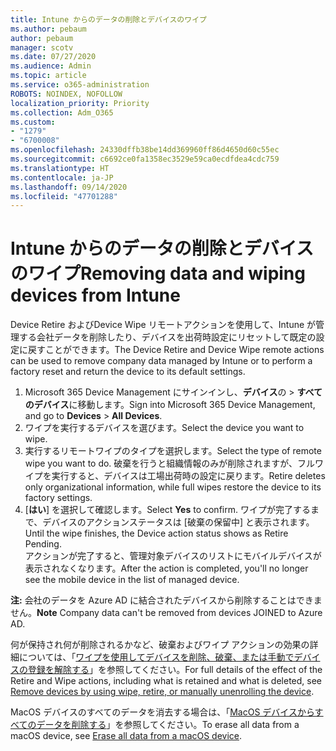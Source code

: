 ```yaml
---
title: Intune からのデータの削除とデバイスのワイプ
ms.author: pebaum
author: pebaum
manager: scotv
ms.date: 07/27/2020
ms.audience: Admin
ms.topic: article
ms.service: o365-administration
ROBOTS: NOINDEX, NOFOLLOW
localization_priority: Priority
ms.collection: Adm_O365
ms.custom:
- "1279"
- "6700008"
ms.openlocfilehash: 24330dffb38be14dd369960ff86d4650d60c55ec
ms.sourcegitcommit: c6692ce0fa1358ec3529e59ca0ecdfdea4cdc759
ms.translationtype: HT
ms.contentlocale: ja-JP
ms.lasthandoff: 09/14/2020
ms.locfileid: "47701288"
---
```

# <a name="removing-data-and-wiping-devices-from-intune"></a><span data-ttu-id="8f708-102">Intune からのデータの削除とデバイスのワイプ</span><span class="sxs-lookup"><span data-stu-id="8f708-102">Removing data and wiping devices from Intune</span></span>

<span data-ttu-id="8f708-103">Device Retire およびDevice Wipe リモートアクションを使用して、Intune が管理する会社データを削除したり、デバイスを出荷時設定にリセットして既定の設定に戻すことができます。</span><span class="sxs-lookup"><span data-stu-id="8f708-103">The Device Retire and Device Wipe remote actions can be used to remove company data managed by Intune or to perform a factory reset and return the device to its default settings.</span></span>

1. <span data-ttu-id="8f708-104">Microsoft 365 Device Management にサインインし、**デバイス**の > **すべてのデバイス**に移動します。</span><span class="sxs-lookup"><span data-stu-id="8f708-104">Sign into Microsoft 365 Device Management, and go to **Devices** > **All Devices**.</span></span>
2. <span data-ttu-id="8f708-105">ワイプを実行するデバイスを選びます。</span><span class="sxs-lookup"><span data-stu-id="8f708-105">Select the device you want to wipe.</span></span>
3. <span data-ttu-id="8f708-106">実行するリモートワイプのタイプを選択します。</span><span class="sxs-lookup"><span data-stu-id="8f708-106">Select the type of remote wipe you want to do.</span></span> <span data-ttu-id="8f708-107">破棄を行うと組織情報のみが削除されますが、フルワイプを実行すると、デバイスは工場出荷時の設定に戻ります。</span><span class="sxs-lookup"><span data-stu-id="8f708-107">Retire deletes only organizational information, while full wipes restore the device to its factory settings.</span></span>
4. <span data-ttu-id="8f708-108">[**はい**] を選択して確認します。</span><span class="sxs-lookup"><span data-stu-id="8f708-108">Select **Yes** to confirm.</span></span> <span data-ttu-id="8f708-109">ワイプが完了するまで、デバイスのアクションステータスは [破棄の保留中] と表示されます。</span><span class="sxs-lookup"><span data-stu-id="8f708-109">Until the wipe finishes, the Device action status shows as Retire Pending.</span></span></br>
    <span data-ttu-id="8f708-110">アクションが完了すると、管理対象デバイスのリストにモバイルデバイスが表示されなくなります。</span><span class="sxs-lookup"><span data-stu-id="8f708-110">After the action is completed, you'll no longer see the mobile device in the list of managed device.</span></span>

<span data-ttu-id="8f708-111">**注:** 会社のデータを Azure AD に結合されたデバイスから削除することはできません。</span><span class="sxs-lookup"><span data-stu-id="8f708-111">**Note** Company data can't be removed from devices JOINED to Azure AD.</span></span>

<span data-ttu-id="8f708-112">何が保持され何が削除されるかなど、破棄およびワイプ アクションの効果の詳細については、「[ワイプを使用してデバイスを削除、破棄、または手動でデバイスの登録を解除する](https://docs.microsoft.com/intune/devices-wipe)」を参照してください。</span><span class="sxs-lookup"><span data-stu-id="8f708-112">For full details of the effect of the Retire and Wipe actions, including what is retained and what is deleted, see [Remove devices by using wipe, retire, or manually unenrolling the device](https://docs.microsoft.com/intune/devices-wipe).</span></span>

<span data-ttu-id="8f708-113">MacOS デバイスのすべてのデータを消去する場合は、「[MacOS デバイスからすべてのデータを削除する](https://docs.microsoft.com/intune/device-erase)」を参照してください。</span><span class="sxs-lookup"><span data-stu-id="8f708-113">To erase all data from a macOS device, see [Erase all data from a macOS device](https://docs.microsoft.com/intune/device-erase).</span></span>